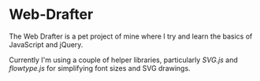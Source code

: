 # Web-Drafter

The Web Drafter is a pet project of mine where I try and learn the basics of JavaScript and jQuery.

Currently I'm using a couple of helper libraries, particularly *SVG.js* and *flowtype.js* for simplifying font sizes and SVG drawings.